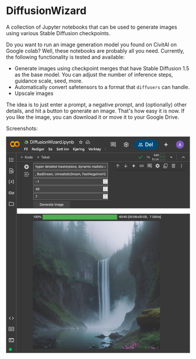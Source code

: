 # DiffusionWizard
A collection of Jupyter notebooks that can be used to generate images using various Stable Diffusion checkpoints.

Do you want to run an image generation model you found on CivitAI on Google colab? Well, these notebooks are probably all you need. Currently, the following functionality is tested and available:

- Generate images using checkpoint merges that have Stable Diffusion 1.5 as the base model. You can adjust the number of inference steps, guidance scale, seed, more.
- Automatically convert safetensors to a format that `diffusers` can handle.
- Upscale images

The idea is to just enter a prompt, a negative prompt, and (optionally) other details, and hit a button to generate an image. That's how easy it is now. If you like the image, you can download it or move it to your Google Drive.

Screenshots:

<img src="https://raw.githubusercontent.com/hathibelagal-dev/DiffusionWizard/refs/heads/main/assets/shot1.png" width="520px"/>
